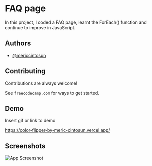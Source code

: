 
# FAQ page

In this project, I coded a FAQ page, learnt the ForEach() function and continue to improve in JavaScript.

## Authors

- [@mericcintosun](https://github.com/mericcintosun)

## Contributing

Contributions are always welcome!

See `freecodecamp.com` for ways to get started.


## Demo

Insert gif or link to demo

https://color-flipper-by-meric-cintosun.vercel.app/
## Screenshots

![App Screenshot](https://r.resimlink.com/D4zgKJb.png)


